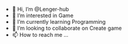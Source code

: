 - 👋 Hi, I’m @Lenger-hub
- 👀 I’m interested in Game
- 🌱 I’m currently learning Programming
- 💞️ I’m looking to collaborate on Create game
- 📫 How to reach me ...

<!---
Lenger-hub/Lenger-hub is a ✨ special ✨ repository because its `README.md` (this file) appears on your GitHub profile.
You can click the Preview link to take a look at your changes.
--->

